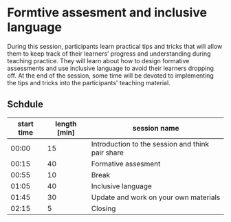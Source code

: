 # Formtive assesment and inclusive language
During this session, participants learn practical tips and tricks that will allow them to keep track of their learners’
progress and understanding during teaching practice. They will learn about how to design formative assessments and use
inclusive language to avoid their learners dropping off. At the end of the session, some time will be devoted to
implementing the tips and tricks into the participants' teaching material.

## Schdule
| start time | length [min] | session name                                     |
|------------|--------------|--------------------------------------------------|
| 00:00      | 15           | Introduction to the session and think pair share |
| 00:15      | 40           | Formative assesment                              |
| 00:55      | 10           | Break                                            |
| 01:05      | 40           | Inclusive language                               |
| 01:45      | 30           | Update and work on your own materials            |
| 02:15      | 5            | Closing                                          |